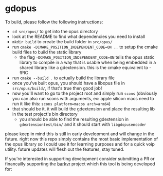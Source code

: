 # gdopus

To build, please follow the following instructions:
- `cd src/opus/` to get into the opus directory
- look at the README to find what dependencies you need to install
- `mkdir build` to create the build folder in `src/opus/`
- run `cmake -DCMAKE_POSITION_INDEPENDENT_CODE=ON ..` to setup the cmake build files to build the static library
  - the flag `-DCMAKE_POSITION_INDEPENDENT_CODE=ON` tells the opus static library to compile in a way that is usable when being embedded in a shared library like a gdextension. this is the cmake equivalent to -fPIC
- run `cmake --build .` to actually build the library file
- once you've built opus, you should have a libopus file in `src/opus/build/`, if that's true then good job!
- now you'll want to go to the project root and simply run `scons` (obviously you can also run scons with arguments, ex: apple silicon macs need to run it like this: `scons platform=macos arch=arm64`)
- that should be it. it will build the gdextension and place the resulting lib in the test project's bin directory
  - you should be able to find the resulting gdextension in `gdextensiontest/bin/` and it should start with `libgdopusencoder`

please keep in mind this is still in early development and will change in the future.
right now this repo simply contains the most basic implementation of the opus library so I could use it for learning purposes and for a quick voip utility.
future updates will flesh out the features, stay tuned.

If you're interested in supporting development consider submitting a PR or financailly supporting the [barkvr](https://github.com/zodywoolsey/barkvr) project which this tool is being developed for: 
